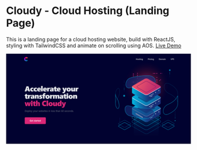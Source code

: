 # Cloudy - Cloud Hosting (Landing Page)

This is a landing page for a cloud hosting website, build with ReactJS, styling with TailwindCSS and animate on scrolling using AOS. [Live Demo](https://kryonics.me/cloudy)

<img src="./screenshots/cloudy.png" >
